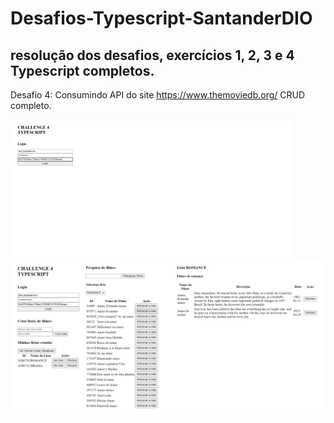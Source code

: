 # Desafios-Typescript-SantanderDIO


## resolução dos desafios, exercícios 1, 2, 3 e 4 Typescript completos.


Desafio 4: Consumindo API do site https://www.themoviedb.org/ CRUD completo.

<img src="/animation.gif" alt="desafio 4">

<img src="/main4.png" alt="desafio 4">




